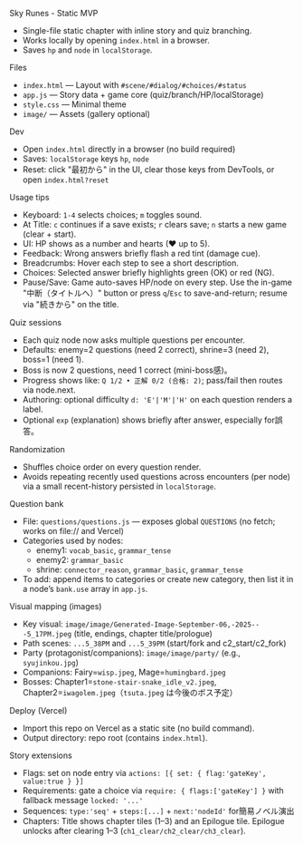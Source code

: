 Sky Runes - Static MVP

- Single-file static chapter with inline story and quiz branching.
- Works locally by opening `index.html` in a browser.
- Saves `hp` and `node` in `localStorage`.

Files
- `index.html` — Layout with `#scene/#dialog/#choices/#status`
- `app.js` — Story data + game core (quiz/branch/HP/localStorage)
- `style.css` — Minimal theme
- `image/` — Assets (gallery optional)

Dev
- Open `index.html` directly in a browser (no build required)
- Saves: `localStorage` keys `hp`, `node`
- Reset: click "最初から" in the UI, clear those keys from DevTools, or open `index.html?reset`

Usage tips
- Keyboard: `1-4` selects choices; `m` toggles sound.
- At Title: `c` continues if a save exists; `r` clears save; `n` starts a new game (clear + start).
- UI: HP shows as a number and hearts (♥ up to 5).
- Feedback: Wrong answers briefly flash a red tint (damage cue).
- Breadcrumbs: Hover each step to see a short description.
- Choices: Selected answer briefly highlights green (OK) or red (NG).
- Pause/Save: Game auto-saves HP/node on every step. Use the in-game "中断（タイトルへ）" button or press `q`/`Esc` to save-and-return; resume via "続きから" on the title.

Quiz sessions
- Each quiz node now asks multiple questions per encounter.
- Defaults: enemy=2 questions (need 2 correct), shrine=3 (need 2), boss=1 (need 1).
- Boss is now 2 questions, need 1 correct (mini-boss感)。
- Progress shows like: `Q 1/2 • 正解 0/2 (合格: 2)`; pass/fail then routes via node.next.
- Authoring: optional difficulty `d: 'E'|'M'|'H'` on each question renders a label.
- Optional `exp` (explanation) shows briefly after answer, especially for誤答。

Randomization
- Shuffles choice order on every question render.
- Avoids repeating recently used questions across encounters (per node) via a small recent-history persisted in `localStorage`.

Question bank
- File: `questions/questions.js` — exposes global `QUESTIONS` (no fetch; works on file:// and Vercel)
- Categories used by nodes:
  - enemy1: `vocab_basic`, `grammar_tense`
  - enemy2: `grammar_basic`
  - shrine: `connector_reason`, `grammar_basic`, `grammar_tense`
- To add: append items to categories or create new category, then list it in a node’s `bank.use` array in `app.js`.

Visual mapping (images)
- Key visual: `image/image/Generated-Image-September-06,-2025---5_17PM.jpeg` (title, endings, chapter title/prologue)
- Path scenes: `...5_38PM` and `...5_39PM` (start/fork and c2_start/c2_fork)
- Party (protagonist/companions): `image/image/party/` (e.g., `syujinkou.jpg`)
- Companions: Fairy=`wisp.jpeg`, Mage=`humingbard.jpeg`
- Bosses: Chapter1=`stone-stair-snake_idle_v2.jpeg`, Chapter2=`iwagolem.jpeg`（`tsuta.jpeg` は今後のボス予定）

Deploy (Vercel)
- Import this repo on Vercel as a static site (no build command).
- Output directory: repo root (contains `index.html`).

Story extensions
- Flags: set on node entry via `actions: [{ set: { flag:'gateKey', value:true } }]`
- Requirements: gate a choice via `require: { flags:['gateKey'] }` with fallback message `locked: '...'`
- Sequences: `type:'seq'` + `steps:[...]` + `next:'nodeId'` for簡易ノベル演出
- Chapters: Title shows chapter tiles (1–3) and an Epilogue tile. Epilogue unlocks after clearing 1–3 (`ch1_clear/ch2_clear/ch3_clear`).
